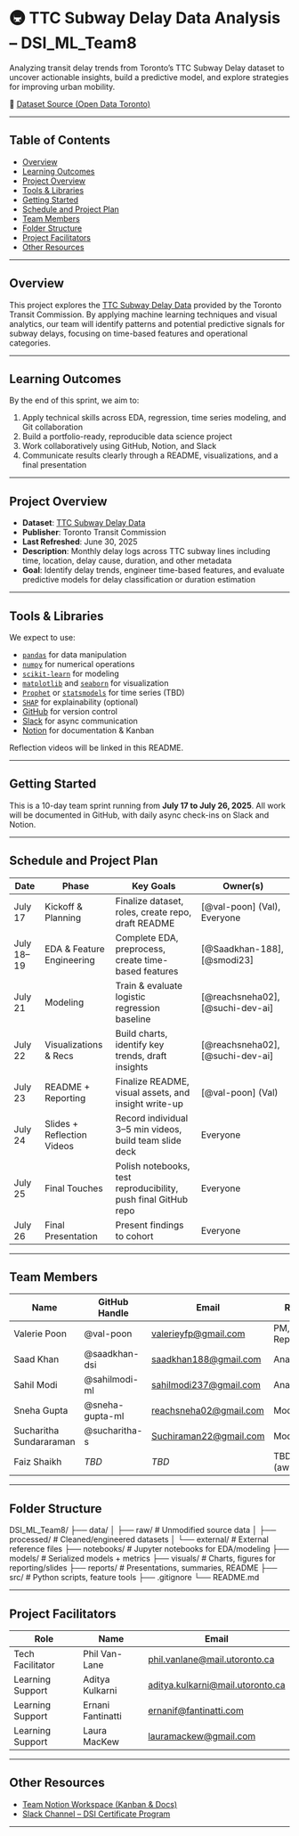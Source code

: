 # 🚇 TTC Subway Delay Data Analysis – DSI_ML_Team8

Analyzing transit delay trends from Toronto’s TTC Subway Delay dataset to uncover actionable insights, build a predictive model, and explore strategies for improving urban mobility.

📁 [Dataset Source (Open Data Toronto)](https://open.toronto.ca/dataset/ttc-subway-delay-data/)

---

## Table of Contents

- [Overview](#overview)
- [Learning Outcomes](#learning-outcomes)
- [Project Overview](#project-overview)
- [Tools & Libraries](#tools--libraries)
- [Getting Started](#getting-started)
- [Schedule and Project Plan](#schedule-and-project-plan)
- [Team Members](#team-members)
- [Folder Structure](#folder-structure)
- [Project Facilitators](#project-facilitators)
- [Other Resources](#other-resources)

---

## Overview

This project explores the [TTC Subway Delay Data](https://open.toronto.ca/dataset/ttc-subway-delay-data/) provided by the Toronto Transit Commission. By applying machine learning techniques and visual analytics, our team will identify patterns and potential predictive signals for subway delays, focusing on time-based features and operational categories.

---

## Learning Outcomes

By the end of this sprint, we aim to:

1. Apply technical skills across EDA, regression, time series modeling, and Git collaboration  
2. Build a portfolio-ready, reproducible data science project  
3. Work collaboratively using GitHub, Notion, and Slack  
4. Communicate results clearly through a README, visualizations, and a final presentation

---

## Project Overview

- **Dataset**: [TTC Subway Delay Data](https://open.toronto.ca/dataset/ttc-subway-delay-data/)
- **Publisher**: Toronto Transit Commission  
- **Last Refreshed**: June 30, 2025  
- **Description**: Monthly delay logs across TTC subway lines including time, location, delay cause, duration, and other metadata  
- **Goal**: Identify delay trends, engineer time-based features, and evaluate predictive models for delay classification or duration estimation

---

## Tools & Libraries

We expect to use:

- [`pandas`](https://pandas.pydata.org/) for data manipulation  
- [`numpy`](https://numpy.org/) for numerical operations  
- [`scikit-learn`](https://scikit-learn.org/) for modeling  
- [`matplotlib`](https://matplotlib.org/) and [`seaborn`](https://seaborn.pydata.org/) for visualization  
- [`Prophet`](https://facebook.github.io/prophet/) or [`statsmodels`](https://www.statsmodels.org/stable/index.html) for time series (TBD)  
- [`SHAP`](https://shap.readthedocs.io/en/latest/) for explainability (optional)  
- [GitHub](https://github.com/) for version control  
- [Slack](https://slack.com/) for async communication  
- [Notion](https://www.notion.so/DSI-ML-Team-8-233898e03e6b80b5af9cd0be21df8599) for documentation & Kanban  

Reflection videos will be linked in this README.

---

## Getting Started

This is a 10-day team sprint running from **July 17 to July 26, 2025**. All work will be documented in GitHub, with daily async check-ins on Slack and Notion.

---

## Schedule and Project Plan

| Date       | Phase                      | Key Goals                                                      | Owner(s)                           |
| ---------- | -------------------------- | -------------------------------------------------------------- | ---------------------------------- |
| July 17    | Kickoff & Planning         | Finalize dataset, roles, create repo, draft README             | \[@val-poon] (Val), Everyone       |
| July 18–19 | EDA & Feature Engineering  | Complete EDA, preprocess, create time-based features           | \[@Saadkhan-188], \[@smodi23]      |
| July 21    | Modeling                   | Train & evaluate logistic regression baseline                  | \[@reachsneha02], \[@suchi-dev-ai] |
| July 22    | Visualizations & Recs      | Build charts, identify key trends, draft insights              | \[@reachsneha02], \[@suchi-dev-ai] |
| July 23    | README + Reporting         | Finalize README, visual assets, and insight write-up           | \[@val-poon] (Val)                 |
| July 24    | Slides + Reflection Videos | Record individual 3–5 min videos, build team slide deck        | Everyone                           |
| July 25    | Final Touches              | Polish notebooks, test reproducibility, push final GitHub repo | Everyone                           |
| July 26    | Final Presentation         | Present findings to cohort                                     | Everyone                           |


---

## Team Members

| Name                    | GitHub Handle     | Email                        | Role               | Reflection Video |
|-------------------------|------------------|------------------------------|--------------------|------------------|
| Valerie Poon            | @val-poon         | valerieyfp@gmail.com         | PM, Reporting      | _TBD_            |
| Saad Khan               | @saadkhan-dsi     | saadkhan188@gmail.com        | Analyst            | _TBD_            |
| Sahil Modi              | @sahilmodi-ml     | sahilmodi237@gmail.com       | Analyst            | _TBD_            |
| Sneha Gupta             | @sneha-gupta-ml   | reachsneha02@gmail.com       | Modeling           | _TBD_            |
| Sucharitha Sundararaman| @sucharitha-s     | Suchiraman22@gmail.com       | Modeling           | _TBD_            |
| Faiz Shaikh             | _TBD_             | _TBD_                        | TBD (away)         | _TBD_            |

---

## Folder Structure

DSI_ML_Team8/
├── data/
│ ├── raw/ # Unmodified source data
│ ├── processed/ # Cleaned/engineered datasets
│ └── external/ # External reference files
├── notebooks/ # Jupyter notebooks for EDA/modeling
├── models/ # Serialized models + metrics
├── visuals/ # Charts, figures for reporting/slides
├── reports/ # Presentations, summaries, README
├── src/ # Python scripts, feature tools
├── .gitignore
└── README.md

---

## Project Facilitators

| Role                 | Name              | Email                              |
|----------------------|-------------------|-------------------------------------|
| Tech Facilitator     | Phil Van-Lane     | phil.vanlane@mail.utoronto.ca      |
| Learning Support     | Aditya Kulkarni   | aditya.kulkarni@mail.utoronto.ca   |
| Learning Support     | Ernani Fantinatti | ernanif@fantinatti.com             |
| Learning Support     | Laura MacKew      | lauramackew@gmail.com              |

---

## Other Resources

- [Team Notion Workspace (Kanban & Docs)](https://www.notion.so/DSI-ML-Team-8-233898e03e6b80b5af9cd0be21df8599)
- [Slack Channel – DSI Certificate Program]([https://uoftdsicertificates.slack.com/](https://uoft-dsi-certificates.slack.com/archives/C096UPGDKA4))

---

